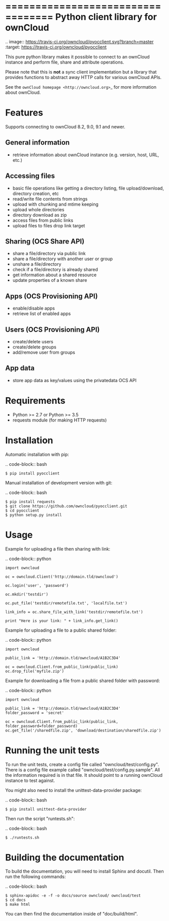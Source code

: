 ==================================
Python client library for ownCloud
==================================

.. image:: https://travis-ci.org/owncloud/pyocclient.svg?branch=master
    :target: https://travis-ci.org/owncloud/pyocclient

This pure python library makes it possible to connect to an ownCloud instance
and perform file, share and attribute operations.

Please note that this is **not** a sync client implementation but a library
that provides functions to abstract away HTTP calls for various ownCloud APIs.

See the `ownCloud homepage <http://owncloud.org>`_ for more information about ownCloud.

Features
========

Supports connecting to ownCloud 8.2, 9.0, 9.1 and newer.

General information
-------------------

- retrieve information about ownCloud instance (e.g. version, host, URL, etc.)

Accessing files
---------------

- basic file operations like getting a directory listing, file upload/download, directory creation, etc
- read/write file contents from strings
- upload with chunking and mtime keeping
- upload whole directories
- directory download as zip
- access files from public links
- upload files to files drop link target

Sharing (OCS Share API)
-----------------------

- share a file/directory via public link
- share a file/directory with another user or group
- unshare a file/directory
- check if a file/directory is already shared
- get information about a shared resource
- update properties of a known share

Apps (OCS Provisioning API)
---------------------------

- enable/disable apps
- retrieve list of enabled apps

Users (OCS Provisioning API)
----------------------------

- create/delete users
- create/delete groups
- add/remove user from groups

App data
--------

- store app data as key/values using the privatedata OCS API

Requirements
============

- Python >= 2.7 or Python >= 3.5
- requests module (for making HTTP requests)

Installation
============

Automatic installation with pip:

.. code-block:: bash

    $ pip install pyocclient

Manual installation of development version with git:

.. code-block:: bash

    $ pip install requests
    $ git clone https://github.com/owncloud/pyocclient.git
    $ cd pyocclient
    $ python setup.py install

Usage
=====

Example for uploading a file then sharing with link:

.. code-block:: python

    import owncloud

    oc = owncloud.Client('http://domain.tld/owncloud')

    oc.login('user', 'password')

    oc.mkdir('testdir')

    oc.put_file('testdir/remotefile.txt', 'localfile.txt')

    link_info = oc.share_file_with_link('testdir/remotefile.txt')

    print "Here is your link: " + link_info.get_link()

Example for uploading a file to a public shared folder:

.. code-block:: python

    import owncloud

    public_link = 'http://domain.tld/owncloud/A1B2C3D4'

    oc = owncloud.Client.from_public_link(public_link)
    oc.drop_file('myfile.zip')


Example for downloading a file from a public shared folder with password:

.. code-block:: python

    import owncloud

    public_link = 'http://domain.tld/owncloud/A1B2C3D4'
    folder_password = 'secret'

    oc = owncloud.Client.from_public_link(public_link, folder_password=folder_password)
    oc.get_file('/sharedfile.zip', 'download/destination/sharedfile.zip')

Running the unit tests
======================

To run the unit tests, create a config file called "owncloud/test/config.py".
There is a config file example called "owncloud/test/config.py.sample". All the
information required is in that file. 
It should point to a running ownCloud instance to test against.

You might also need to install the unittest-data-provider package:

.. code-block:: bash

    $ pip install unittest-data-provider

Then run the script "runtests.sh":

.. code-block:: bash

    $ ./runtests.sh

Building the documentation
==========================

To build the documentation, you will need to install Sphinx and docutil.
Then run the following commands:

.. code-block:: bash

    $ sphinx-apidoc -e -f -o docs/source owncloud/ owncloud/test
    $ cd docs
    $ make html

You can then find the documentation inside of "doc/build/html".


